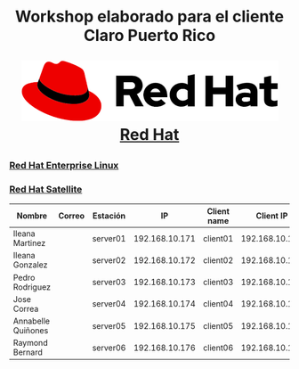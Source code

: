 <h1><p align="center">
<br>Workshop elaborado para el cliente Claro Puerto Rico
<p align="center"><img src="https://raw.githubusercontent.com/workshopopennova/tecnologiasredhat/master/images/rh001.png" alt="IDM logo">
<br><a href="https://www.redhat.com"><strong>Red Hat</strong></a>
<br>
</p>
</h1>

<h3><a href="wiki/rhel">Red Hat Enterprise Linux</a></h3>

<h3><a href="wiki/sat">Red Hat Satellite</a></h3>


| Nombre | Correo | Estación | IP | Client name | Client IP |
| --- | --- | --- | --- | --- | --- |
|Ileana Martinez  |     | server01  | 192.168.10.171| client01 | 192.168.10.181 |
|Ileana Gonzalez  |     | server02  | 192.168.10.172| client02 | 192.168.10.182 |
|Pedro Rodriguez    |     | server03  | 192.168.10.173| client03 | 192.168.10.183 |
|Jose Correa     |     | server04  | 192.168.10.174| client04 | 192.168.10.184 |
|Annabelle Quiñones     |     | server05  | 192.168.10.175| client05 | 192.168.10.185 |
|Raymond Bernard     |     | server06  | 192.168.10.176|client06 | 192.168.10.186 |

